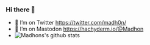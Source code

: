 ### Hi there 👋


- 🤔 I’m on Twitter https://twitter.com/madh0n/
- 🤔 I’m on Mastodon https://hachyderm.io/@Madhon
- ![Madhons's github stats](https://github-readme-stats.vercel.app/api?username=madhon&show_icons=true)
